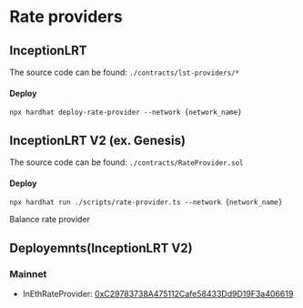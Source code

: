 # Rate providers

## InceptionLRT

The source code can be found: `./contracts/lst-providers/*`

#### Deploy

```shell
npx hardhat deploy-rate-provider --network {network_name}
```

## InceptionLRT V2 (ex. Genesis)

The source code can be found: `./contracts/RateProvider.sol`

#### Deploy

```shell
npx hardhat run ./scripts/rate-provider.ts --network {network_name}
```

Balance rate provider

## Deployemnts(InceptionLRT V2)

### Mainnet

- InEthRateProvider: [0xC29783738A475112Cafe58433Dd9D19F3a406619](https://etherscan.io/address/0xC29783738A475112Cafe58433Dd9D19F3a406619)
